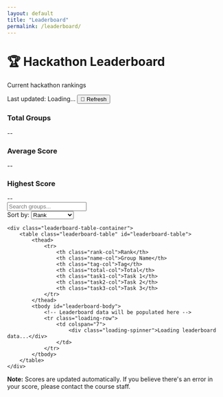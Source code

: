 ```yaml
---
layout: default
title: "Leaderboard"
permalink: /leaderboard/
---
```


<div class="leaderboard-header">
    <h1>🏆 Hackathon Leaderboard</h1>
    <p class="subtitle">Current hackathon rankings</p>
    <div class="last-updated">
        <span id="last-updated">Last updated: <span class="timestamp">Loading...</span></span>
        <button id="refresh-btn" class="refresh-btn" onclick="refreshLeaderboard()">🔄 Refresh</button>
    </div>
</div>

<div class="leaderboard-stats">
    <div class="stat-card">
        <h3>Total Groups</h3>
        <span class="stat-number" id="total-students">--</span>
    </div>
    <div class="stat-card">
        <h3>Average Score</h3>
        <span class="stat-number" id="average-score">--</span>
    </div>
    <div class="stat-card">
        <h3>Highest Score</h3>
        <span class="stat-number" id="highest-score">--</span>
    </div>
</div>

<div class="leaderboard-container">
    <div class="leaderboard-controls">
        <div class="search-box">
            <input type="text" id="student-search" placeholder="Search groups..." onkeyup="filterStudents()">
        </div>
        <div class="sort-options">
            <label for="sort-by">Sort by:</label>
            <select id="sort-by" onchange="sortLeaderboard()">
                <option value="rank">Rank</option>
                <option value="name">Group Name</option>
                <option value="tag">Tag</option>
                <option value="total">Total</option>
                <option value="task1">Task 1</option>
                <option value="task2">Task 2</option>
                <option value="task3">Task 3</option>
            </select>
        </div>
    </div>

    <div class="leaderboard-table-container">
        <table class="leaderboard-table" id="leaderboard-table">
            <thead>
                <tr>
                    <th class="rank-col">Rank</th>
                    <th class="name-col">Group Name</th>
                    <th class="tag-col">Tag</th>
                    <th class="total-col">Total</th>
                    <th class="task1-col">Task 1</th>
                    <th class="task2-col">Task 2</th>
                    <th class="task3-col">Task 3</th>
                </tr>
            </thead>
            <tbody id="leaderboard-body">
                <!-- Leaderboard data will be populated here -->
                <tr class="loading-row">
                    <td colspan="7">
                        <div class="loading-spinner">Loading leaderboard data...</div>
                    </td>
                </tr>
            </tbody>
        </table>
    </div>
</div>

<div class="leaderboard-footer">
    <p><strong>Note:</strong> Scores are updated automatically. If you believe there's an error in your score, please contact the course staff.</p>
</div>
